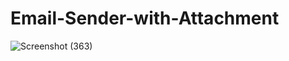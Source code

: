 # Email-Sender-with-Attachment

![Screenshot (363)](https://user-images.githubusercontent.com/77095499/118389371-50d4f900-b647-11eb-94e4-70e6b2ffb0f0.png)
